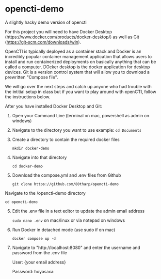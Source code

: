 # opencti-demo
A slightly hacky demo version of opencti 

For this project you will need to have Docker Desktop (https://www.docker.com/products/docker-desktop/) as well as Git (https://git-scm.com/downloads/win).

OpenCTI is typically deployed as a container stack and Docker is an incredibly popular container management application that allows users to install and run containerized deployments on basically anything that can be called a computer. DOcker desktop is the docker application for desktop devices. Git is a version control system that will allow you to download a prewritten "Compose file".

We will go over the next steps and catch up anyone who had trouble with the intitial setup in class but if you want to play around with openCTI, follow the instructions below.

After you have installed Docker Desktop and Git:

1. Open your Command Line (terminal on mac, powershell as admin on windows)

2. Navigate to the directory you want to use
    example: `cd Documents`

3. Create a directory to contain the required docker files

    `mkdir docker-demo`

4. Navigate into that directory

    `cd docker-demo`

4. Download the compose.yml and .env files from Github

    `git clone https://github.com/80tharp/opencti-demo`

Navigate to the /opencti-demo directory

   `cd opencti-demo`

5. Edit the .env file in a text editor to update the admin email address

    `sudo nano .env` on mac/linux or via notepad on windows

5. Run Docker in detached mode (use sudo if on mac)

    `docker compose up -d`

6. Navigate to "http://localhost:8080" and enter the username and password from the .env file

   User: {your email address}

   Password: hoyasaxa
